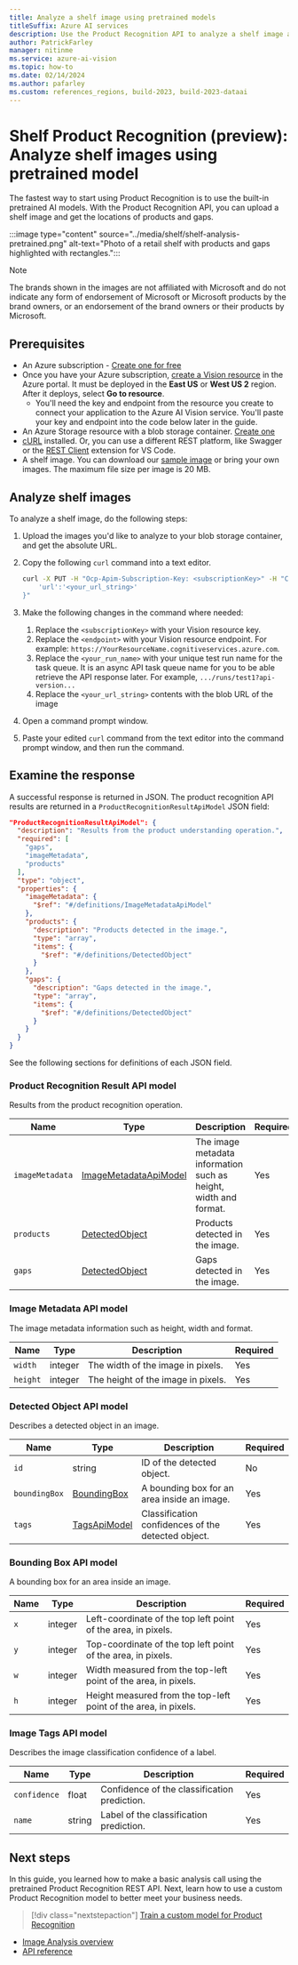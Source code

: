```yaml
---
title: Analyze a shelf image using pretrained models
titleSuffix: Azure AI services
description: Use the Product Recognition API to analyze a shelf image and receive rich product data.
author: PatrickFarley
manager: nitinme
ms.service: azure-ai-vision
ms.topic: how-to
ms.date: 02/14/2024
ms.author: pafarley
ms.custom: references_regions, build-2023, build-2023-dataai
---
```


# Shelf Product Recognition (preview): Analyze shelf images using pretrained model

The fastest way to start using Product Recognition is to use the built-in pretrained AI models. With the Product Recognition API, you can upload a shelf image and get the locations of products and gaps.

:::image type="content" source="../media/shelf/shelf-analysis-pretrained.png" alt-text="Photo of a retail shelf with products and gaps highlighted with rectangles.":::

> [!NOTE]
> The brands shown in the images are not affiliated with Microsoft and do not indicate any form of endorsement of Microsoft or Microsoft products by the brand owners, or an endorsement of the brand owners or their products by Microsoft.

## Prerequisites
* An Azure subscription - [Create one for free](https://azure.microsoft.com/free/cognitive-services/) 
* Once you have your Azure subscription, <a href="https://portal.azure.com/#create/Microsoft.CognitiveServicesComputerVision"  title="create a Vision resource"  target="_blank">create a Vision resource</a> in the Azure portal. It must be deployed in the **East US** or **West US 2** region. After it deploys, select **Go to resource**.
  * You'll need the key and endpoint from the resource you create to connect your application to the Azure AI Vision service. You'll paste your key and endpoint into the code below later in the guide.
* An Azure Storage resource with a blob storage container. [Create one](/azure/storage/common/storage-account-create?tabs=azure-portal)
* [cURL](https://curl.haxx.se/) installed. Or, you can use a different REST platform, like Swagger or the [REST Client](https://marketplace.visualstudio.com/items?itemName=humao.rest-client) extension for VS Code.
* A shelf image. You can download our [sample image](https://github.com/Azure-Samples/cognitive-services-sample-data-files/blob/master/ComputerVision/shelf-analysis/shelf.png) or bring your own images. The maximum file size per image is 20 MB.

## Analyze shelf images

To analyze a shelf image, do the following steps:

1. Upload the images you'd like to analyze to your blob storage container, and get the absolute URL.
1. Copy the following `curl` command into a text editor.

    ```bash
    curl -X PUT -H "Ocp-Apim-Subscription-Key: <subscriptionKey>" -H "Content-Type: application/json" "<endpoint>/computervision/productrecognition/ms-pretrained-product-detection/runs/<your_run_name>?api-version=2023-04-01-preview" -d "{
        'url':'<your_url_string>'
    }"
    ```
1. Make the following changes in the command where needed:
    1. Replace the `<subscriptionKey>` with your Vision resource key.
    1. Replace the `<endpoint>` with your Vision resource endpoint. For example: `https://YourResourceName.cognitiveservices.azure.com`.
    2. Replace the `<your_run_name>` with your unique test run name for the task queue. It is an async API task queue name for you to be able retrieve the API response later. For example, `.../runs/test1?api-version...`
    1. Replace the `<your_url_string>` contents with the blob URL of the image
1. Open a command prompt window.
1. Paste your edited `curl` command from the text editor into the command prompt window, and then run the command.


## Examine the response

A successful response is returned in JSON. The product recognition API results are returned in a `ProductRecognitionResultApiModel` JSON field:

```json
"ProductRecognitionResultApiModel": {
  "description": "Results from the product understanding operation.",
  "required": [
    "gaps",
    "imageMetadata",
    "products"
  ],
  "type": "object",
  "properties": {
    "imageMetadata": {
      "$ref": "#/definitions/ImageMetadataApiModel"
    },
    "products": {
      "description": "Products detected in the image.",
      "type": "array",
      "items": {
        "$ref": "#/definitions/DetectedObject"
      }
    },
    "gaps": {
      "description": "Gaps detected in the image.",
      "type": "array",
      "items": {
        "$ref": "#/definitions/DetectedObject"
      }
    }
  }
}
```

See the following sections for definitions of each JSON field.

### Product Recognition Result API model

Results from the product recognition operation.

| Name | Type | Description | Required |
| ---- | ---- | ----------- | -------- |
| `imageMetadata` | [ImageMetadataApiModel](#image-metadata-api-model) | The image metadata information such as height, width and format. | Yes |
| `products` |[DetectedObject](#detected-object-api-model) | Products detected in the image. | Yes |
| `gaps` | [DetectedObject](#detected-object-api-model) | Gaps detected in the image. | Yes |

### Image Metadata API model

The image metadata information such as height, width and format.

| Name | Type | Description | Required |
| ---- | ---- | ----------- | -------- |
| `width` | integer | The width of the image in pixels. | Yes |
| `height` | integer | The height of the image in pixels. | Yes |

### Detected Object API model

Describes a detected object in an image.

| Name | Type | Description | Required |
| ---- | ---- | ----------- | -------- |
| `id` | string | ID of the detected object. | No |
| `boundingBox` | [BoundingBox](#bounding-box-api-model) | A bounding box for an area inside an image. | Yes |
| `tags` | [TagsApiModel](#image-tags-api-model) | Classification confidences of the detected object. | Yes |

### Bounding Box API model

A bounding box for an area inside an image.

| Name | Type | Description | Required |
| ---- | ---- | ----------- | -------- |
| `x` | integer | Left-coordinate of the top left point of the area, in pixels. | Yes |
| `y` | integer | Top-coordinate of the top left point of the area, in pixels. | Yes |
| `w` | integer | Width measured from the top-left point of the area, in pixels. | Yes |
| `h` | integer | Height measured from the top-left point of the area, in pixels. | Yes |

### Image Tags API model

Describes the image classification confidence of a label.

| Name | Type | Description | Required |
| ---- | ---- | ----------- | -------- |
| `confidence` | float | Confidence of the classification prediction. | Yes |
| `name` | string | Label of the classification prediction. | Yes |

## Next steps

In this guide, you learned how to make a basic analysis call using the pretrained Product Recognition REST API. Next, learn how to use a custom Product Recognition model to better meet your business needs.

> [!div class="nextstepaction"]
> [Train a custom model for Product Recognition](../how-to/shelf-model-customization.md)

* [Image Analysis overview](../overview-image-analysis.md)
* [API reference](/rest/api/computervision/operation-groups?view=rest-computervision-2023-04-01-preview)
